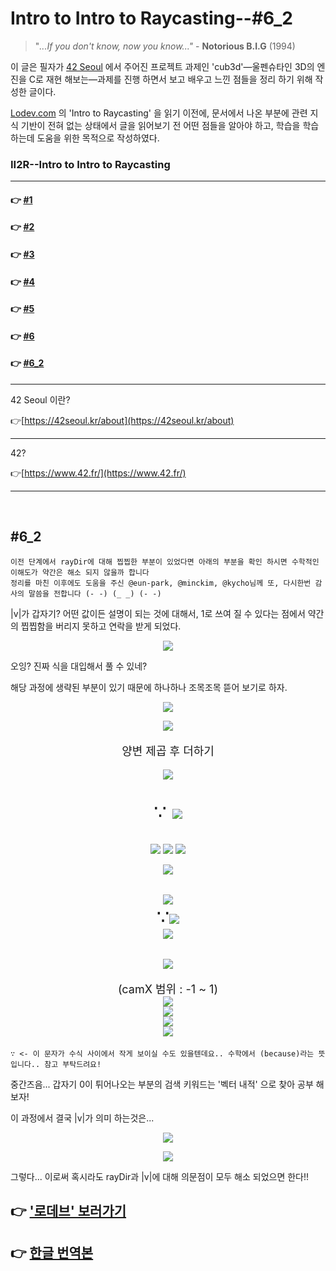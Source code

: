 # Intro to Intro to Raycasting--#6_2

> "*...If you don't know, now you know..."* - **Notorious B.I.G** (1994)

이 글은 필자가 [42 Seoul](http://42seoul.kr) 에서 주어진 프로젝트 과제인 'cub3d'—울펜슈타인 3D의 엔진을 C로 재현 해보는—과제를 진행 하면서 보고 배우고 느낀 점들을 정리 하기 위해 작성한 글이다.

[Lodev.com](http://lodev.com) 의 'Intro to Raycasting' 을 읽기 이전에, 문서에서 나온 부분에 관련 지식 기반이 전혀 없는 상태에서 글을 읽어보기 전 어떤 점들을 알아야 하고, 학습을 학습하는데 도움을 위한 목적으로 작성하였다.


### II2R--Intro to Intro to Raycasting
---
#### 👉 <a href="https://github.com/sungyongcho/ii2r/blob/master/md/1.md">#1</a>
#### 👉 <a href="https://github.com/sungyongcho/ii2r/blob/master/md/2.md">#2</a>
#### 👉 <a href="https://github.com/sungyongcho/ii2r/blob/master/md/3.md">#3</a>
#### 👉 <a href="https://github.com/sungyongcho/ii2r/blob/master/md/4.md">#4</a>
#### 👉 <a href="https://github.com/sungyongcho/ii2r/blob/master/md/5.md">#5</a>
#### 👉 <a href="https://github.com/sungyongcho/ii2r/blob/master/md/6.md">#6</a>
#### 👉 <a href="https://github.com/sungyongcho/ii2r/blob/master/md/6_2.md">#6_2</a>
---

42 Seoul 이란?

👉[https://42seoul.kr/about](https://42seoul.kr/about)

---

42?

👉[https://www.42.fr/](https://www.42.fr/)

---
<br>

## #6_2

```
이전 단계에서 rayDir에 대해 찝찝한 부분이 있었다면 아래의 부분을 확인 하시면 수학적인 이해도가 약간은 해소 되지 않을까 합니다
정리를 마친 이후에도 도움을 주신 @eun-park, @minckim, @kycho님께 또, 다시한번 감사의 말씀을 전합니다 (- -) (_ _) (- -)
```

|v|가 갑자기? 어떤 값이든 설명이 되는 것에 대해서, 1로 쓰여 질 수 있다는 점에서 약간의 찝찝함을 버리지 못하고 연락을 받게 되었다.


<p align="center">
	<img src="../images/eun-park_1.png" />
</p>

오잉? 진짜 식을 대입해서 풀 수 있네?

해당 과정에 생략된 부분이 있기 때문에 하나하나 조목조목 뜯어 보기로 하자.

<p align="center">
	<img src="../images/6_2_eq_1.png" />
</p>
<p align="center">
	<img src="../images/6_2_eq_2.png" />
</p>

<p align="center" style="font-size:large">양변 제곱 후 더하기</p>

<p align="center">
	<img src="../images/6_2_eq_3.png" />
</p>
<p align="center" style="font-size:xx-large">
	∵ <img src="../images/6_2_eq_4.png" />
</p>

<p align="center">
	<img src="../images/6_2_eq_5a.png" />
	<img src="../images/6_2_eq_5b.png" />
	<img src="../images/6_2_eq_5c.png" />
</p>

<p align="center">
	<img src="../images/6_2_eq_6.png" />
</p>

<p align="center"  style="font-size:xx-large">
	<img src="../images/6_2_eq_7.png" />
	<br>
	∵<img src="../images/6_2_eq_7b.png" />
	<br>
	<img src="../images/6_2_eq_7c.png" />
</p>

<p align="center">
	<img src="../images/6_2_eq_8.png" />
</p>

<p align="center"  style="font-size:large">
	(camX 범위 : -1 ~ 1)
	<br>
	<img src="../images/6_2_eq_9.png" />
	<br>
	<img src="../images/6_2_eq_10.png" />
	<br>
	<img src="../images/6_2_eq_11.png" />
	<br>
	<img src="../images/6_2_eq_12.png" />
</p>

```
∵ <- 이 문자가 수식 사이에서 작게 보이실 수도 있을텐데요.. 수학에서 (because)라는 뜻입니다.. 참고 부탁드려요!
```
중간즈음... 갑자기 0이 튀어나오는 부분의 검색 키워드는 '벡터 내적' 으로 찾아 공부 해보자!

이 과정에서 결국 |v|가 의미 하는것은...

<p align="center">
	<img src="../images/kycho1.png" />
</p>

<p align="center">
	<img src="../images/kycho2.png" />
</p>

그렇다... 이로써 혹시라도 rayDir과 |v|에 대해 의문점이 모두 해소 되었으면 한다!!

## 👉 <a href="https://lodev.org/cgtutor/raycasting.html">'로데브' 보러가기</a>
## 👉 <a href="https://github.com/365kim/raycasting_tutorial">한글 번역본</a>
